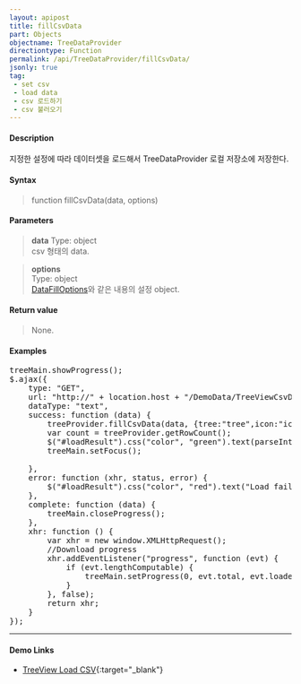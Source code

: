 ```yaml
---
layout: apipost
title: fillCsvData
part: Objects
objectname: TreeDataProvider
directiontype: Function
permalink: /api/TreeDataProvider/fillCsvData/
jsonly: true
tag:
 - set csv
 - load data
 - csv 로드하기
 - csv 불러오기
---
```



#### Description

 지정한 설정에 따라 데이터셋을 로드해서 TreeDataProvider 로컬 저장소에 저장한다. 

#### Syntax

> function fillCsvData(data, options)

#### Parameters

> **data**
> Type: object  
> csv 형태의 data.  

> **options**  
> Type: object    
> [DataFillOptions](/api/types/DataFillOptions/)와 같은 내용의 설정 object.    

#### Return value

> None.   

#### Examples 

<pre class="prettyprint">
treeMain.showProgress();
$.ajax({
    type: "GET",
    url: "http://" + location.host + "/DemoData/TreeViewCsvData.txt?__time__=" + new Date().getTime(),
    dataType: "text",
    success: function (data) {
        treeProvider.fillCsvData(data, {tree:"tree",icon:"icon",quoted:true, start:1});
        var count = treeProvider.getRowCount();
        $("#loadResult").css("color", "green").text(parseInt(count).toLocaleString() + " rows loaded.").show();
        treeMain.setFocus();

    },
    error: function (xhr, status, error) {
        $("#loadResult").css("color", "red").text("Load failed: " + message).show();
    },
    complete: function (data) {
        treeMain.closeProgress();
    },
    xhr: function () {
        var xhr = new window.XMLHttpRequest();
        //Download progress
        xhr.addEventListener("progress", function (evt) {
            if (evt.lengthComputable) {
                treeMain.setProgress(0, evt.total, evt.loaded);
            }
        }, false);
        return xhr;
    }
});
</pre>

---

#### Demo Links

* [TreeView Load CSV](http://demo.realgrid.net/Demo/TreeLoadCsvData){:target="_blank"}    